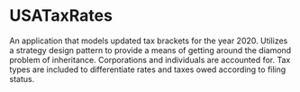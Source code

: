 # USATaxRates
An application that models updated tax brackets for the year 2020. Utilizes a strategy design pattern to provide a means of getting around the diamond problem of inheritance. Corporations and individuals are accounted for. Tax types are included to differentiate rates and taxes owed according to filing status.
